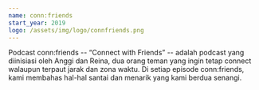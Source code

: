 ```yaml
---
name: conn:friends
start_year: 2019
logo: /assets/img/logo/connfriends.png
---
```

Podcast conn:friends -- “Connect with Friends” -- adalah podcast yang diinisiasi oleh Anggi dan Reina, dua orang teman yang ingin tetap connect walaupun terpaut jarak dan zona waktu. Di setiap episode conn:friends, kami membahas hal-hal santai dan menarik yang kami berdua senangi.
